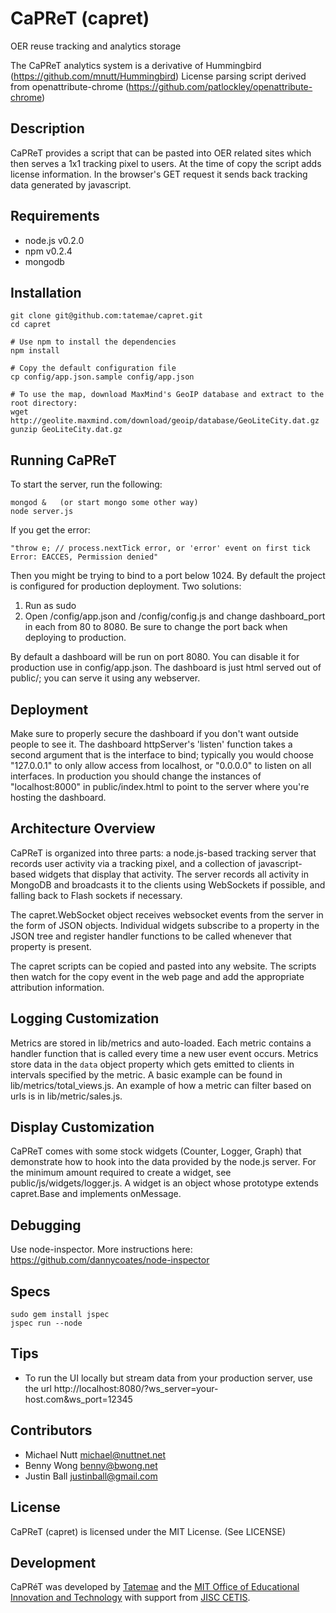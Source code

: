CaPReT (capret)
===============

OER reuse tracking and analytics storage

The CaPReT analytics system is a derivative of Hummingbird (https://github.com/mnutt/Hummingbird)
License parsing script derived from openattribute-chrome (https://github.com/patlockley/openattribute-chrome)

Description
-----------

CaPReT provides a script that can be pasted into OER related sites which then serves a 1x1 tracking pixel to users. At the time of copy the script adds license information.
In the browser's GET request it sends back tracking data generated by javascript.


Requirements
------------

 * node.js v0.2.0
 * npm v0.2.4
 * mongodb


Installation
------------

    git clone git@github.com:tatemae/capret.git
    cd capret

    # Use npm to install the dependencies
    npm install

    # Copy the default configuration file
    cp config/app.json.sample config/app.json

    # To use the map, download MaxMind's GeoIP database and extract to the root directory:
    wget http://geolite.maxmind.com/download/geoip/database/GeoLiteCity.dat.gz
    gunzip GeoLiteCity.dat.gz


Running CaPReT
--------------

To start the server, run the following:

    mongod &   (or start mongo some other way)
    node server.js 

If you get the error: 
    
    "throw e; // process.nextTick error, or 'error' event on first tick Error: EACCES, Permission denied" 

Then you might be trying to bind to a port below 1024. By default the project is configured for production deployment.
Two solutions:
  1. Run as sudo
  2. Open /config/app.json and /config/config.js and change dashboard_port in each from 80 to 8080.
     Be sure to change the port back when deploying to production.


By default a dashboard will be run on port 8080.  You can disable it for production use in
config/app.json.  The dashboard is just html served out of public/; you can serve it using
any webserver.


Deployment
----------

Make sure to properly secure the dashboard if you don't want outside people to see it. The dashboard
httpServer's 'listen' function takes a second argument that is the interface to bind; typically you
would choose "127.0.0.1" to only allow access from localhost, or "0.0.0.0" to listen on all
interfaces.  In production you should change the instances of "localhost:8000" in public/index.html
to point to the server where you're hosting the dashboard.


Architecture Overview
---------------------

CaPReT is organized into three parts: a node.js-based tracking server that records user
activity via a tracking pixel, and a collection of javascript-based widgets that display that
activity.  The server records all activity in MongoDB and broadcasts it to the clients using
WebSockets if possible, and falling back to Flash sockets if necessary.

The capret.WebSocket object receives websocket events from the server in the form of JSON
objects.  Individual widgets subscribe to a property in the JSON tree and register handler
functions to be called whenever that property is present.

The capret scripts can be copied and pasted into any website. The scripts then watch for the copy
event in the web page and add the appropriate attribution information.

Logging Customization
---------------------

Metrics are stored in lib/metrics and auto-loaded. Each metric contains a handler function that is
called every time a new user event occurs.  Metrics store data in the `data` object property which
gets emitted to clients in intervals specified by the metric. A basic example can be found in
lib/metrics/total_views.js. An example of how a metric can filter based on urls is in
lib/metric/sales.js.


Display Customization
---------------------

CaPReT comes with some stock widgets (Counter, Logger, Graph) that demonstrate how to hook into
the data provided by the node.js server.  For the minimum amount required to create a widget, see
public/js/widgets/logger.js.  A widget is an object whose prototype extends capret.Base and
implements onMessage.

Debugging
---------
Use node-inspector. More instructions here:
https://github.com/dannycoates/node-inspector

Specs
--------

    sudo gem install jspec
    jspec run --node


Tips
-----

 * To run the UI locally but stream data from your production server, use the url http://localhost:8080/?ws_server=your-host.com&ws_port=12345


Contributors
------------

 * Michael Nutt <michael@nuttnet.net>
 * Benny Wong <benny@bwong.net>
 * Justin Ball <justinball@gmail.com>


License
-------

CaPReT (capret) is licensed under the MIT License. (See LICENSE)

Development
-----------
CaPRéT was developed by <a href="http://www.tatemae.com/">Tatemae</a> and the <a href="http://oeit.mit.edu/">MIT Office of Educational Innovation and Technology</a> with support from <a href="http://jisc.cetis.ac.uk/">JISC CETIS</a>.

